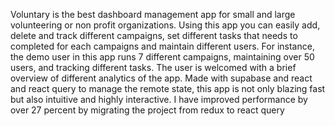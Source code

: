 Voluntary is the best dashboard management app for small and large volunteering or non profit organizations. Using this app you can easily add, delete and track different campaigns, set different tasks that needs to completed for each campaigns and maintain different users. For instance, the demo user in this app runs 7 different campaigns, maintaining over 50 users, and tracking different tasks. The user is welcomed with a brief overview of different analytics of the app. Made with supabase and react and react query to manage the remote state, this app is  not only blazing fast but also intuitive and highly interactive. I have improved performance by over 27 percent by migrating the project from redux to react query
